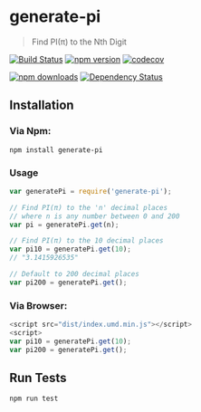 # generate-pi

> Find PI(π) to the Nth Digit

[![Build Status](https://travis-ci.org/palashmon/generate-pi.svg?branch=master)](https://travis-ci.org/palashmon/generate-pi)
[![npm version](https://img.shields.io/npm/v/generate-pi.svg)](http://npm.im/generate-pi)
[![codecov](https://codecov.io/gh/palashmon/generate-pi/branch/master/graph/badge.svg)](https://codecov.io/gh/palashmon/generate-pi)

[![npm downloads](https://img.shields.io/npm/dm/generate-pi.svg)](http://npm.im/generate-pi)
[![Dependency Status](https://david-dm.org/palashmon/generate-pi.svg)](https://david-dm.org/palashmon/generate-pi)

## Installation

### Via Npm:

```
npm install generate-pi
```

### Usage

```javascript
var generatePi = require('generate-pi');

// Find PI(π) to the 'n' decimal places
// where n is any number between 0 and 200
var pi = generatePi.get(n);

// Find PI(π) to the 10 decimal places
var pi10 = generatePi.get(10);
// "3.1415926535"

// Default to 200 decimal places
var pi200 = generatePi.get();
```

### Via Browser:

```javascript
<script src="dist/index.umd.min.js"></script>
<script>
var pi10 = generatePi.get(10);
var pi200 = generatePi.get();
```

## Run Tests

```
npm run test
```

